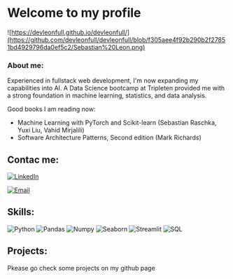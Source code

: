 # Welcome to my profile

![https://devleonfull.github.io/devleonfull/](https://github.com/devleonfull/devleonfull/blob/f305aee4f92b290b2f27851bd4929796da0ef5c2/Sebastian%20Leon.png)


### About me:


Experienced in fullstack web development, I'm now expanding my capabilities into AI. A Data Science bootcamp at Tripleten provided me with a strong foundation in machine learning, statistics, and data analysis.

Good books I am reading now:
- Machine Learning with PyTorch and Scikit-learn (Sebastian Raschka, Yuxi Liu, Vahid Mirjalili)
- Software Architecture Patterns, Second edition (Mark Richards)


## Contac me:

[![LinkedIn](https://img.shields.io/badge/LinkedIn-Sebastian_Leon-0077B5?style=for-the-badge&logo=linkedin&logoColor=white&labelColor=101010)](https://www.linkedin.com/in/sebastian-leon-ds)

[![Email](https://img.shields.io/badge/devleonfull@gmail.com-personal_email-D14836?style=for-the-badge&logo=gmail&logoColor=white&labelColor=101010)](mailto:devleonfulll@gmail.com)


## Skills:
![Python](https://img.shields.io/badge/Python-3670A0?style=for-the-badge&logo=python&logoColor=ffdd54)
![Pandas](https://img.shields.io/badge/Pandas-3670A0?style=for-the-badge&logo=python&logoColor=ffdd54)
![Numpy](https://img.shields.io/badge/Numpy-3670A0?style=for-the-badge&logo=python&logoColor=ffdd54)
![Seaborn](https://img.shields.io/badge/Seaborn-3670A0?style=for-the-badge&logo=python&logoColor=ffdd54)
![Streamlit](https://img.shields.io/badge/Streamlit-3670A0?style=for-the-badge&logo=python&logoColor=ffdd54)
![SQL](https://img.shields.io/badge/SQL-3670A0?style=for-the-badge&logo=MySQL&logoColor=ffdd54)


## Projects:
Pkease go check some projects on my github page
